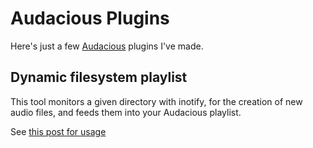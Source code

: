 Audacious Plugins
=================

Here's just a few [Audacious](http://audacious-media-player.org/) plugins I've made.

Dynamic filesystem playlist
---------------------------

This tool monitors a given directory with inotify, for the creation of new audio files, and feeds them into your Audacious playlist.

See [this post for usage](http://enigmacurry.com/2010/07/13/audacious-dynamic-playlist-powered-by-inotify)
